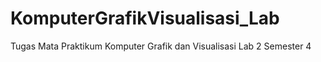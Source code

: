 # KomputerGrafikVisualisasi_Lab
Tugas Mata Praktikum Komputer Grafik dan Visualisasi Lab 2 Semester 4 
